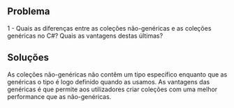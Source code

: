 ## Problema
1 - Quais as diferenças entre as coleções não-genéricas e as coleções genéricas no C#? Quais as vantagens destas últimas?

## Soluções
As coleções não-genéricas não contêm um tipo específico enquanto que as genéricas o tipo é logo definido quando as usamos. As vantagens das genéricas é que permite aos utilizadores criar coleções com uma melhor performance que as não-genéricas.





